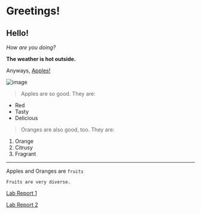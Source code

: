 # Greetings!
## Hello!
*How are you doing?*

**The weather is hot outside.**

Anyways, [Apples!](https://en.wikipedia.org/wiki/Apple)

![image](https://upload.wikimedia.org/wikipedia/commons/thumb/2/25/Alice_%28apple%29.jpg/180px-Alice_%28apple%29.jpg)

>Apples are so good. They are:
* Red
* Tasty
* Delicious

>Oranges are also good, too. They are:
1. Orange
2. Citrusy
3. Fragrant

---

Apples and Oranges are `fruits`
```
Fruits are very diverse.
```
[Lab Report 1](https://notweezer123.github.io/cse15l-lab-reports/lab-report-1-week-2)

[Lab Report 2](https://notweezer123.github.io/cse15l-lab-reports/lab-report-2-week-4)
